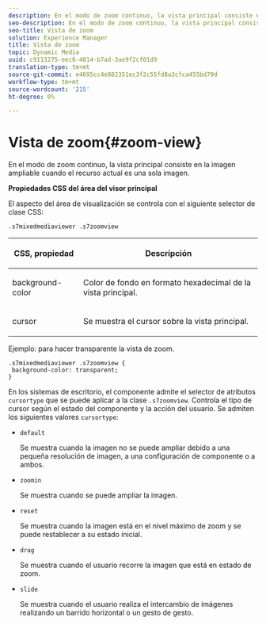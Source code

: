 ```yaml
---
description: En el modo de zoom continuo, la vista principal consiste en la imagen ampliable cuando el recurso actual es una sola imagen.
seo-description: En el modo de zoom continuo, la vista principal consiste en la imagen ampliable cuando el recurso actual es una sola imagen.
seo-title: Vista de zoom
solution: Experience Manager
title: Vista de zoom
topic: Dynamic Media
uuid: c9113275-eec6-4014-b7ad-3ae9f2cf01d9
translation-type: tm+mt
source-git-commit: e4695cc4e882351ec3f2c55fd8a3cfca455bd79d
workflow-type: tm+mt
source-wordcount: '215'
ht-degree: 0%

---
```



# Vista de zoom{#zoom-view}

En el modo de zoom continuo, la vista principal consiste en la imagen ampliable cuando el recurso actual es una sola imagen.

<!--<a id="section_061E550C1C1D4DB2BD663A898895B38C"></a>-->

**Propiedades CSS del área del visor principal**

El aspecto del área de visualización se controla con el siguiente selector de clase CSS:

```
.s7mixedmediaviewer .s7zoomview
```

<table id="table_94EE3F5BBE4547C0B4943471CEE7EDE4"> 
 <thead> 
  <tr> 
   <th colname="col1" class="entry"> <p> CSS, propiedad </p> </th> 
   <th colname="col2" class="entry"> <p>Descripción </p> </th> 
  </tr> 
 </thead>
 <tbody> 
  <tr> 
   <td colname="col1"> <p> <span class="codeph"> background-color  </span> </p> </td> 
   <td colname="col2"> <p> Color de fondo en formato hexadecimal de la vista principal. </p> </td> 
  </tr> 
  <tr> 
   <td colname="col1"> <p> <span class="codeph"> cursor  </span> </p> </td> 
   <td colname="col2"> <p>Se muestra el cursor sobre la vista principal. </p> </td> 
  </tr> 
 </tbody> 
</table>

Ejemplo: para hacer transparente la vista de zoom.

```
.s7mixedmediaviewer .s7zoomview { 
 background-color: transparent; 
}
```

En los sistemas de escritorio, el componente admite el selector de atributos `cursortype` que se puede aplicar a la clase `.s7zoomview`. Controla el tipo de cursor según el estado del componente y la acción del usuario. Se admiten los siguientes valores `cursortype`:

* `default`

   Se muestra cuando la imagen no se puede ampliar debido a una pequeña resolución de imagen, a una configuración de componente o a ambos.

* `zoomin`

   Se muestra cuando se puede ampliar la imagen.

* `reset`

   Se muestra cuando la imagen está en el nivel máximo de zoom y se puede restablecer a su estado inicial.

* `drag`

   Se muestra cuando el usuario recorre la imagen que está en estado de zoom.

* `slide`

   Se muestra cuando el usuario realiza el intercambio de imágenes realizando un barrido horizontal o un gesto de gesto.

